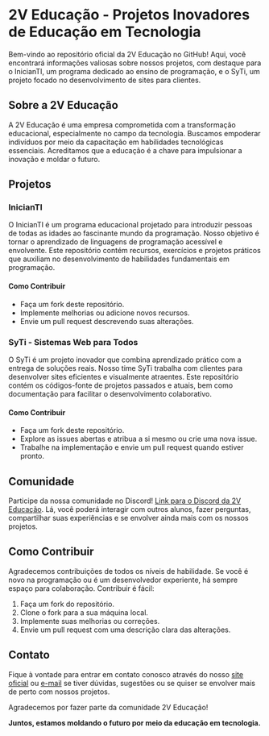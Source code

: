 # 2V Educação - Projetos Inovadores de Educação em Tecnologia

Bem-vindo ao repositório oficial da 2V Educação no GitHub! Aqui, você encontrará informações valiosas sobre nossos projetos, com destaque para o InicianTI, um programa dedicado ao ensino de programação, e o SyTi, um projeto focado no desenvolvimento de sites para clientes.

## Sobre a 2V Educação

A 2V Educação é uma empresa comprometida com a transformação educacional, especialmente no campo da tecnologia. Buscamos empoderar indivíduos por meio da capacitação em habilidades tecnológicas essenciais. Acreditamos que a educação é a chave para impulsionar a inovação e moldar o futuro.

## Projetos

### InicianTI

O InicianTI é um programa educacional projetado para introduzir pessoas de todas as idades ao fascinante mundo da programação. Nosso objetivo é tornar o aprendizado de linguagens de programação acessível e envolvente. Este repositório contém recursos, exercícios e projetos práticos que auxiliam no desenvolvimento de habilidades fundamentais em programação.

#### Como Contribuir

- Faça um fork deste repositório.
- Implemente melhorias ou adicione novos recursos.
- Envie um pull request descrevendo suas alterações.

### SyTi - Sistemas Web para Todos

O SyTi é um projeto inovador que combina aprendizado prático com a entrega de soluções reais. Nosso time SyTi trabalha com clientes para desenvolver sites eficientes e visualmente atraentes. Este repositório contém os códigos-fonte de projetos passados e atuais, bem como documentação para facilitar o desenvolvimento colaborativo.

#### Como Contribuir

- Faça um fork deste repositório.
- Explore as issues abertas e atribua a si mesmo ou crie uma nova issue.
- Trabalhe na implementação e envie um pull request quando estiver pronto.

## Comunidade

Participe da nossa comunidade no Discord! [Link para o Discord da 2V Educação](https://discord.gg/a7R8vaGUpA). Lá, você poderá interagir com outros alunos, fazer perguntas, compartilhar suas experiências e se envolver ainda mais com os nossos projetos.

## Como Contribuir

Agradecemos contribuições de todos os níveis de habilidade. Se você é novo na programação ou é um desenvolvedor experiente, há sempre espaço para colaboração. Contribuir é fácil:

1. Faça um fork do repositório.
2. Clone o fork para a sua máquina local.
3. Implemente suas melhorias ou correções.
4. Envie um pull request com uma descrição clara das alterações.

## Contato

Fique à vontade para entrar em contato conosco através do nosso [site oficial](https://www.2veducacao.com.br) ou [e-mail](mailto:contato@2veducacao.com.br) se tiver dúvidas, sugestões ou se quiser se envolver mais de perto com nossos projetos.

Agradecemos por fazer parte da comunidade 2V Educação!

**Juntos, estamos moldando o futuro por meio da educação em tecnologia.**
